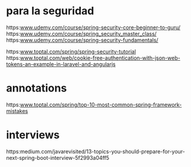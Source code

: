 # para la seguridad
https:www.udemy.com/course/spring-security-core-beginner-to-guru/ 
https:www.udemy.com/course/spring_security_master_class/
https:www.udemy.com/course/spring-security-fundamentals/

https:www.toptal.com/spring/spring-security-tutorial
https:www.toptal.com/web/cookie-free-authentication-with-json-web-tokens-an-example-in-laravel-and-angularjs
# annotations
https:www.toptal.com/spring/top-10-most-common-spring-framework-mistakes
# interviews
https:medium.com/javarevisited/13-topics-you-should-prepare-for-your-next-spring-boot-interview-5f2993a04ff5

